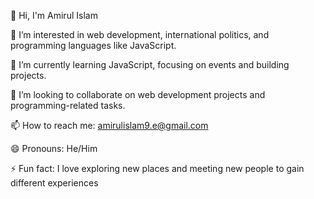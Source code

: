 👋 Hi, I'm Amirul Islam

👀 I’m interested in web development, international politics, and programming languages like JavaScript.

🌱 I’m currently learning JavaScript, focusing on events and building projects.

💞️ I’m looking to collaborate on web development projects and programming-related tasks.

📫 How to reach me: amirulislam9.e@gmail.com

😄 Pronouns: He/Him

⚡ Fun fact: I love exploring new places and meeting new people to gain different experiences

